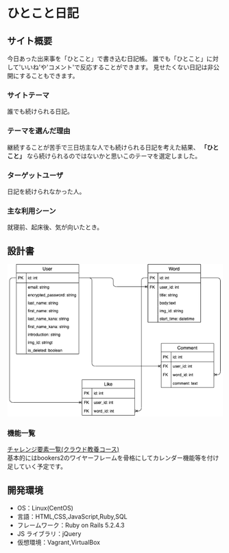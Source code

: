 # ひとこと日記

## サイト概要

今日あった出来事を「ひとこと」で書き込む日記帳。
誰でも「ひとこと」に対して'いいね'や'コメント'で反応することができます。
見せたくない日記は非公開にすることもできます。

### サイトテーマ

誰でも続けられる日記。

### テーマを選んだ理由

継続することが苦手で三日坊主な人でも続けられる日記を考えた結果、
**「ひとこと」**
なら続けられるのではないかと思いこのテーマを選定しました。

### ターゲットユーザ

日記を続けられなかった人。

### 主な利用シーン

就寝前、起床後、気が向いたとき。

## 設計書

![ER図](design/er.drawio.png)

### 機能一覧

[チャレンジ要素一覧(クラウド教養コース)](https://docs.google.com/spreadsheets/d/1gAUX7nUgGQcHxTco8k9G9bPhlAolf_Xa7C8ZmYxR2YY/edit?usp=sharing)  
基本的にはbookers2のワイヤーフレームを骨格にしてカレンダー機能等を付け足していく予定です。

## 開発環境

- OS：Linux(CentOS)
- 言語：HTML,CSS,JavaScript,Ruby,SQL
- フレームワーク：Ruby on Rails 5.2.4.3
- JS ライブラリ：jQuery
- 仮想環境：Vagrant,VirtualBox
